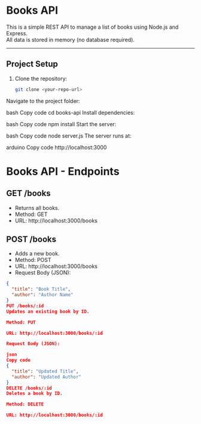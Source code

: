 # Books API

This is a simple REST API to manage a list of books using Node.js and Express.  
All data is stored in memory (no database required).

---

## Project Setup

1. Clone the repository:  
   ```bash
   git clone <your-repo-url>
Navigate to the project folder:

bash
Copy code
cd books-api
Install dependencies:

bash
Copy code
npm install
Start the server:

bash
Copy code
node server.js
The server runs at:

arduino
Copy code
http://localhost:3000

# Books API - Endpoints

## GET /books
- Returns all books.
- Method: GET
- URL: http://localhost:3000/books

## POST /books
- Adds a new book.
- Method: POST
- URL: http://localhost:3000/books
- Request Body (JSON):
```json
{
  "title": "Book Title",
  "author": "Author Name"
}
PUT /books/:id
Updates an existing book by ID.

Method: PUT

URL: http://localhost:3000/books/:id

Request Body (JSON):

json
Copy code
{
  "title": "Updated Title",
  "author": "Updated Author"
}
DELETE /books/:id
Deletes a book by ID.

Method: DELETE

URL: http://localhost:3000/books/:id
